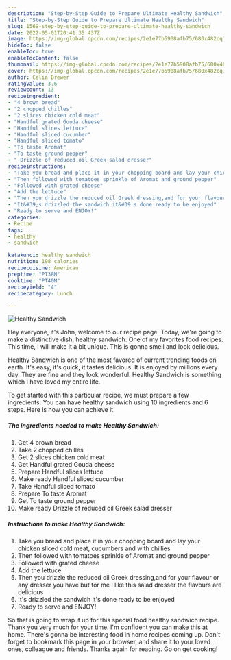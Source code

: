 ```yaml
---
description: "Step-by-Step Guide to Prepare Ultimate Healthy Sandwich"
title: "Step-by-Step Guide to Prepare Ultimate Healthy Sandwich"
slug: 1569-step-by-step-guide-to-prepare-ultimate-healthy-sandwich
date: 2022-05-01T20:41:35.437Z
image: https://img-global.cpcdn.com/recipes/2e1e77b5908afb75/680x482cq70/healthy-sandwich-recipe-main-photo.jpg
hideToc: false
enableToc: true
enableTocContent: false
thumbnail: https://img-global.cpcdn.com/recipes/2e1e77b5908afb75/680x482cq70/healthy-sandwich-recipe-main-photo.jpg
cover: https://img-global.cpcdn.com/recipes/2e1e77b5908afb75/680x482cq70/healthy-sandwich-recipe-main-photo.jpg
author: Celia Brewer
ratingvalue: 3.6
reviewcount: 13
recipeingredient:
- "4 brown bread"
- "2 chopped chilles"
- "2 slices chicken cold meat"
- "Handful grated Gouda cheese"
- "Handful slices lettuce"
- "Handful sliced cucumber"
- "Handful sliced tomato"
- "To taste Aromat"
- "To taste ground pepper"
- " Drizzle of reduced oil Greek salad dresser"
recipeinstructions:
- "Take you bread and place it in your chopping board and lay your chicken sliced cold meat, cucumbers and with chillies"
- "Then followed with tomatoes sprinkle of Aromat and ground pepper"
- "Followed with grated cheese"
- "Add the lettuce"
- "Then you drizzle the reduced oil Greek dressing,and for your flavour or any dresser you have but for me I like this salad dresser the flavours are delicious"
- "It&#39;s drizzled the sandwich it&#39;s done ready to be enjoyed"
- "Ready to serve and ENJOY!"
categories:
- Recipe
tags:
- healthy
- sandwich

katakunci: healthy sandwich 
nutrition: 198 calories
recipecuisine: American
preptime: "PT38M"
cooktime: "PT40M"
recipeyield: "4"
recipecategory: Lunch

---
```



![Healthy Sandwich](https://img-global.cpcdn.com/recipes/2e1e77b5908afb75/680x482cq70/healthy-sandwich-recipe-main-photo.jpg)

Hey everyone, it's John, welcome to our recipe page. Today, we're going to make a distinctive dish, healthy sandwich. One of my favorites food recipes. This time, I will make it a bit unique. This is gonna smell and look delicious.



Healthy Sandwich is one of the most favored of current trending foods on earth. It's easy, it's quick, it tastes delicious. It is enjoyed by millions every day. They are fine and they look wonderful. Healthy Sandwich is something which I have loved my entire life.


To get started with this particular recipe, we must prepare a few ingredients. You can have healthy sandwich using 10 ingredients and 6 steps. Here is how you can achieve it.

<!--inarticleads1-->

##### The ingredients needed to make Healthy Sandwich:

1. Get 4 brown bread
1. Take 2 chopped chilles
1. Get 2 slices chicken cold meat
1. Get Handful grated Gouda cheese
1. Prepare Handful slices lettuce
1. Make ready Handful sliced cucumber
1. Take Handful sliced tomato
1. Prepare To taste Aromat
1. Get To taste ground pepper
1. Make ready  Drizzle of reduced oil Greek salad dresser




<!--inarticleads2-->

##### Instructions to make Healthy Sandwich:

1. Take you bread and place it in your chopping board and lay your chicken sliced cold meat, cucumbers and with chillies
1. Then followed with tomatoes sprinkle of Aromat and ground pepper
1. Followed with grated cheese
1. Add the lettuce
1. Then you drizzle the reduced oil Greek dressing,and for your flavour or any dresser you have but for me I like this salad dresser the flavours are delicious
1. It&#39;s drizzled the sandwich it&#39;s done ready to be enjoyed
1. Ready to serve and ENJOY!



So that is going to wrap it up for this special food healthy sandwich recipe. Thank you very much for your time. I'm confident you can make this at home. There's gonna be interesting food in home recipes coming up. Don't forget to bookmark this page in your browser, and share it to your loved ones, colleague and friends. Thanks again for reading. Go on get cooking!
